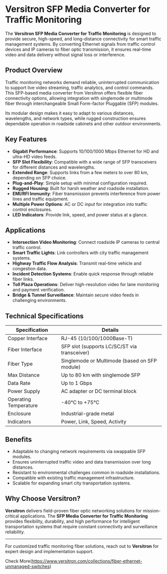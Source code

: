 # Versitron SFP Media Converter for Traffic Monitoring

The **Versitron SFP Media Converter for Traffic Monitoring** is designed to provide secure, high-speed, and long-distance connectivity for smart traffic management systems. By converting Ethernet signals from traffic control devices and IP cameras to fiber optic transmission, it ensures real-time video and data delivery without signal loss or interference.

## Product Overview

Traffic monitoring networks demand reliable, uninterrupted communication to support live video streaming, traffic analytics, and control commands. This SFP-based media converter from Versitron offers flexible fiber connectivity options, allowing integration with singlemode or multimode fiber through interchangeable Small Form-factor Pluggable (SFP) modules.

Its modular design makes it easy to adapt to various distances, wavelengths, and network types, while rugged construction ensures dependable operation in roadside cabinets and other outdoor environments.

## Key Features

- **Gigabit Performance**: Supports 10/100/1000 Mbps Ethernet for HD and ultra-HD video feeds.
- **SFP Slot Flexibility**: Compatible with a wide range of SFP transceivers for different distances and wavelengths.
- **Extended Range**: Supports links from a few meters to over 80 km, depending on SFP choice.
- **Plug-and-Play**: Simple setup with minimal configuration required.
- **Rugged Housing**: Built for harsh weather and roadside installation.
- **EMI/RFI Immunity**: Fiber transmission prevents interference from power lines and traffic equipment.
- **Multiple Power Options**: AC or DC input for integration into traffic control enclosures.
- **LED Indicators**: Provide link, speed, and power status at a glance.

## Applications

- **Intersection Video Monitoring**: Connect roadside IP cameras to central traffic control.
- **Smart Traffic Lights**: Link controllers with city traffic management systems.
- **Highway Traffic Flow Analysis**: Transmit real-time vehicle and congestion data.
- **Incident Detection Systems**: Enable quick response through reliable fiber links.
- **Toll Plaza Operations**: Deliver high-resolution video for lane monitoring and payment verification.
- **Bridge & Tunnel Surveillance**: Maintain secure video feeds in challenging environments.

## Technical Specifications

| Specification           | Details                                                   |
|-------------------------|-----------------------------------------------------------|
| Copper Interface        | RJ-45 (10/100/1000Base-T)                                 |
| Fiber Interface         | SFP slot (supports LC/SC/ST via transceiver)               |
| Fiber Type              | Singlemode or Multimode (based on SFP module)             |
| Max Distance            | Up to 80 km with singlemode SFP                           |
| Data Rate               | Up to 1 Gbps                                              |
| Power Supply            | AC adapter or DC terminal block                           |
| Operating Temperature   | -40°C to +75°C                                            |
| Enclosure               | Industrial-grade metal                                    |
| Indicators              | Power, Link, Speed, Activity                              |

## Benefits

- Adaptable to changing network requirements via swappable SFP modules.
- Ensures uninterrupted traffic video and data transmission over long distances.
- Resistant to environmental challenges common in roadside installations.
- Compatible with existing traffic management infrastructure.
- Scalable for expanding smart city transportation systems.

## Why Choose Versitron?

**Versitron** delivers field-proven fiber optic networking solutions for mission-critical applications. The **SFP Media Converter for Traffic Monitoring** provides flexibility, durability, and high performance for intelligent transportation systems that require constant connectivity and surveillance reliability.

---

For customized traffic monitoring fiber solutions, reach out to **Versitron** for expert design and implementation support.

Check More(https://www.versitron.com/collections/fiber-ethernet-unmanaged-switches)
